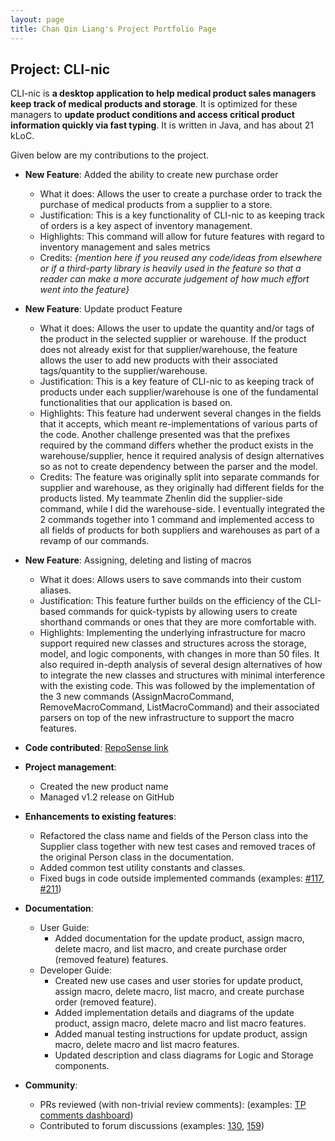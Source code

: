 ```yaml
---
layout: page
title: Chan Qin Liang's Project Portfolio Page
---
```


## Project: CLI-nic

CLI-nic is **a desktop application to help medical product sales managers keep track of medical products and storage**.
It is optimized for these managers to **update product conditions and access critical product information quickly via fast typing**.
It is written in Java, and has about 21 kLoC.

Given below are my contributions to the project.

* **New Feature**: Added the ability to create new purchase order
  * What it does: Allows the user to create a purchase order to track the purchase of medical products from a supplier to a store.
  * Justification: This is a key functionality of CLI-nic to as keeping track of orders is a key aspect of inventory management.
  * Highlights: This command will allow for future features with regard to inventory management and sales metrics
  * Credits: *{mention here if you reused any code/ideas from elsewhere or if a third-party library is heavily used in the feature so that a reader can make a more accurate judgement of how much effort went into the feature}*

* **New Feature**: Update product Feature
  * What it does: Allows the user to update the quantity and/or tags of the product in the selected supplier or warehouse.
  If the product does not already exist for that supplier/warehouse, the feature allows the user to add new products with their associated tags/quantity to the supplier/warehouse.
  * Justification: This is a key feature of CLI-nic to as keeping track of products under each supplier/warehouse is one of the fundamental functionalities that our application is based on.
  * Highlights: This feature had underwent several changes in the fields that it accepts, which meant re-implementations of various parts of the code. Another challenge presented was that the prefixes required by the command differs whether the product exists in the warehouse/supplier, hence it required analysis of design alternatives so as not to create dependency between the parser and the model.
  * Credits: The feature was originally split into separate commands for supplier and warehouse, as they originally had different fields for the products listed.
  My teammate Zhenlin did the supplier-side command, while I did the warehouse-side. I eventually integrated the 2 commands together into 1 command and implemented access to all fields of products for both suppliers and warehouses as part of a revamp of our commands.

* **New Feature**: Assigning, deleting and listing of macros
  * What it does: Allows users to save commands into their custom aliases.
  * Justification: This feature further builds on the efficiency of the CLI-based commands for quick-typists by allowing users to create shorthand commands or ones that they are more comfortable with.
  * Highlights: Implementing the underlying infrastructure for macro support required new classes and structures across the storage, model, and logic components, with changes in more than 50 files. It also required in-depth analysis of several design alternatives of how to integrate the new classes and structures with minimal interference with the existing code.
  This was followed by the implementation of the 3 new commands (AssignMacroCommand, RemoveMacroCommand, ListMacroCommand) and their associated parsers on top of the new infrastructure to support the macro features.

* **Code contributed**: [RepoSense link](https://nus-cs2103-ay2021s1.github.io/tp-dashboard/#breakdown=true&search=qlchan24)

* **Project management**:
  * Created the new product name
  * Managed v1.2 release on GitHub

* **Enhancements to existing features**:
  * Refactored the class name and fields of the Person class into the Supplier class together with new test cases and removed traces of the original Person class in the documentation.
  * Added common test utility constants and classes.
  * Fixed bugs in code outside implemented commands (examples: [#117](https://github.com/AY2021S1-CS2103-W14-4/tp/pull/117), [#211](https://github.com/AY2021S1-CS2103-W14-4/tp/pull/211))

* **Documentation**:
  * User Guide:
    * Added documentation for the update product, assign macro, delete macro, and list macro, and create purchase order (removed feature) features.
  * Developer Guide:
    * Created new use cases and user stories for update product, assign macro, delete macro, list macro, and create purchase order (removed feature).
    * Added implementation details and diagrams of the update product, assign macro, delete macro and list macro features.
    * Added manual testing instructions for update product, assign macro, delete macro and list macro features.
    * Updated description and class diagrams for Logic and Storage components.

* **Community**:
  * PRs reviewed (with non-trivial review comments): (examples: [TP comments dashboard](https://nus-cs2103-ay2021s1.github.io/dashboards/contents/tp-comments.html#71-chan-qin-liang-qlchan24-34-comments))
  * Contributed to forum discussions (examples: [130](https://github.com/nus-cs2103-AY2021S1/forum/issues/130), [159](https://github.com/nus-cs2103-AY2021S1/forum/issues/159))

